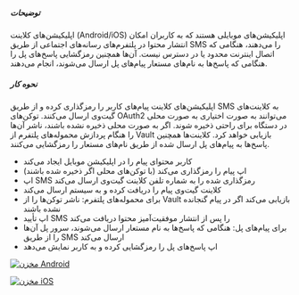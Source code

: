 ##### توضیحات

اپلیکیشن‌های کلاینت (Android/iOS) اپلیکیشن‌های موبایلی هستند که به کاربران امکان انتشار محتوا در پلتفرم‌های رسانه‌های اجتماعی از طریق SMS را می‌دهند، هنگامی که اتصال اینترنت محدود یا در دسترس نیست. آن‌ها همچنین رمزگشایی پاسخ‌های پل را هنگامی که پاسخ‌ها به نام‌های مستعار پیام‌های پل ارسال می‌شوند، انجام می‌دهند.

##### نحوه کار

اپلیکیشن‌های کلاینت پیام‌های کاربر را رمزگذاری کرده و از طریق SMS به کلاینت‌های گیت‌وی ارسال می‌کنند. توکن‌های OAuth2 می‌توانند به صورت اختیاری به صورت محلی در دستگاه برای راحتی ذخیره شوند. اگر به صورت محلی ذخیره نشده باشند، ناشر آن‌ها را هنگام پردازش محموله‌های پلتفرم از Vault بازیابی خواهد کرد. کلاینت‌ها همچنین پاسخ‌ها به پیام‌های پل ارسال شده از طریق نام‌های مستعار را رمزگشایی می‌کنند.

- کاربر محتوای پیام را در اپلیکیشن موبایل ایجاد می‌کند
- اپ پیام را رمزگذاری می‌کند (با توکن‌های محلی اگر ذخیره شده باشند)
- اپ SMS رمزگذاری شده را به شماره تلفن کلاینت گیت‌وی ارسال می‌کند
- کلاینت گیت‌وی پیام را دریافت کرده و به سیستم ارسال می‌کند
- برای محموله‌های پلتفرم: ناشر توکن‌ها را از Vault بازیابی می‌کند اگر در پیام گنجانده نشده باشند
- اپ تأیید SMS را پس از انتشار موفقیت‌آمیز محتوا دریافت می‌کند
- برای پیام‌های پل: هنگامی که پاسخ‌ها به نام مستعار ارسال می‌شوند، سرور پل آن‌ها را از طریق SMS ارسال می‌کند
- اپ پاسخ‌های پل را رمزگشایی کرده و به کاربر نمایش می‌دهد

[![مخزن Android](https://img.shields.io/badge/GitHub-Source_Code-black?logo=github)](https://github.com/smswithoutborders/RelaySMS-Android)

[![مخزن iOS](https://img.shields.io/badge/GitHub-Source_Code-black?logo=github)](https://github.com/smswithoutborders/RelaySMS-iOS)
